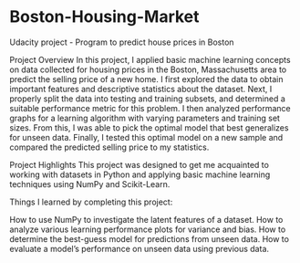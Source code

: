 # Boston-Housing-Market
Udacity project - Program to predict house prices in Boston

Project Overview
In this project, I applied basic machine learning concepts on data collected for housing prices in the Boston, Massachusetts area to predict the selling price of a new home. I first explored the data to obtain important features and descriptive statistics about the dataset. Next, I properly split the data into testing and training subsets, and determined a suitable performance metric for this problem. I then analyzed performance graphs for a learning algorithm with varying parameters and training set sizes. From this, I was able to pick the optimal model that best generalizes for unseen data. Finally, I tested this optimal model on a new sample and compared the predicted selling price to my statistics.

Project Highlights
This project was designed to get me acquainted to working with datasets in Python and applying basic machine learning techniques using NumPy and Scikit-Learn.

Things I learned by completing this project:

How to use NumPy to investigate the latent features of a dataset.
How to analyze various learning performance plots for variance and bias.
How to determine the best-guess model for predictions from unseen data.
How to evaluate a model’s performance on unseen data using previous data.
